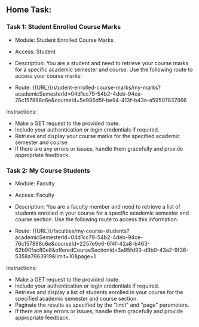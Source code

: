 ## Home Task:

### Task 1: Student Enrolled Course Marks
- Module: Student Enrolled Course Marks
- Access: Student

- Description:
You are a student and need to retrieve your course marks for a specific academic semester and course. Use the following route to access your course marks:

- Route: {{URL}}/student-enrolled-course-marks/my-marks?academicSemesterId=04d1cc79-54b2-4deb-94ce-76c157888c6e&courseId=5e986d5f-be94-413f-b43a-a59507837866

Instructions:

- Make a GET request to the provided route.
- Include your authentication or login credentials if required.
- Retrieve and display your course marks for the specified academic semester and course.
- If there are any errors or issues, handle them gracefully and provide appropriate feedback.


### Task 2: My Course Students
- Module: Faculty
- Access: Faculty

- Description:
You are a faculty member and need to retrieve a list of students enrolled in your course for a specific academic semester and course section. Use the following route to access this information:

- Route: {{URL}}/faculties/my-course-students?academicSemesterId=04d1cc79-54b2-4deb-94ce-76c157888c6e&courseId=2257e9e6-6f4f-42a8-b463-62b90fac80e8&offeredCourseSectionId=3a95fd93-d9b0-43a2-9f36-5358a7863919&limit=10&page=1

Instructions:

- Make a GET request to the provided route.
- Include your authentication or login credentials if required.
- Retrieve and display a list of students enrolled in your course for the specified academic semester and course section.
- Paginate the results as specified by the "limit" and "page" parameters.
- If there are any errors or issues, handle them gracefully and provide appropriate feedback.


